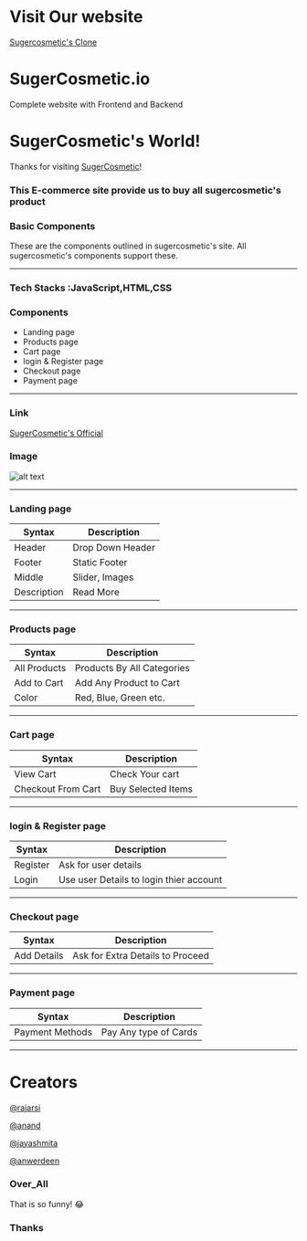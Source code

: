 # Visit Our website
[Sugercosmetic's Clone](https://competent-bardeen-b9ae59.netlify.app)


#  SugerCosmetic.io
Complete website with Frontend and Backend

# SugerCosmetic's World!

Thanks for visiting [SugerCosmetic](https://competent-bardeen-b9ae59.netlify.app)!

### This E-commerce site provide us to buy all sugercosmetic's product 

### Basic Components

These are the components outlined in sugercosmetic's site. All sugercosmetic's components support these.

---


### Tech Stacks :JavaScript,HTML,CSS


### Components
- Landing page
- Products page
- Cart page
- login & Register page
- Checkout page 
- Payment page



---
### Link

[SugerCosmetic's Official](https://in.sugarcosmetics.com/)

### Image

![alt text](https://encrypted-tbn0.gstatic.com/images?q=tbn:ANd9GcSvgu_pesNDstPRKB7ZvJurfZbqNUkrmZkQoQ&usqp=CAU)

---
### Landing page

| Syntax | Description |
| ----------- | ----------- |
| Header | Drop Down Header |
| Footer | Static Footer |
| Middle | Slider, Images |
| Description | Read More |

---
### Products page

| Syntax | Description |
| ------------- | -------------- |
| All Products | Products By All Categories |
| Add to Cart | Add Any Product to Cart |
| Color | Red, Blue, Green etc. |

---
### Cart page

| Syntax | Description |
| ------------- | -------------- |
| View Cart | Check Your cart |
| Checkout From Cart | Buy Selected Items |

---

### login & Register page
 
| Syntax | Description |
| ------------- | -------------- |
| Register | Ask for user details |
| Login | Use user Details to login thier account  |

---

### Checkout page

| Syntax | Description |
| ------------- | -------------- |
| Add Details | Ask for Extra Details to Proceed |

---

### Payment page
 
| Syntax | Description |
| ------------- | -------------- |
| Payment Methods | Pay Any type of Cards |

---

# Creators 
[@rajarsi](https://github.com/RajarsiMukherjee)

[@anand](https://github.com/walsonFerrao)

[@jayashmita](https://github.com/jayasmita12)

[@anwerdeen](https://github.com/AnwardeenM)



### Over_All 

That is so funny! :joy:   



### Thanks
